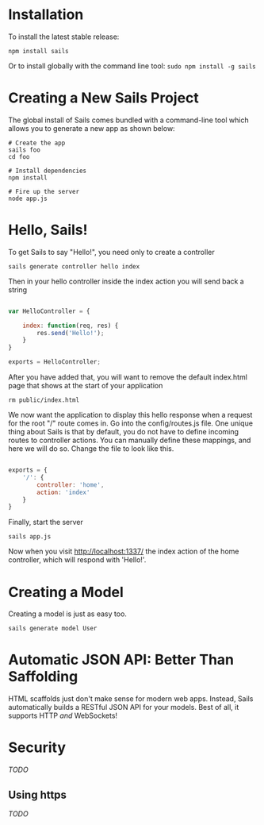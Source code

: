 # Installation

To install the latest stable release:
```
npm install sails
```

Or to install globally with the command line tool: ```sudo npm install -g sails```


# Creating a New Sails Project

The global install of Sails comes bundled with a command-line tool which allows you to generate a new app as shown below:

```
# Create the app
sails foo
cd foo

# Install dependencies
npm install

# Fire up the server
node app.js			
```


# Hello, Sails!
To get Sails to say "Hello!", you need only to create a controller

```
sails generate controller hello index
```

Then in your hello controller inside the index action you will send back a string

```javascript

var HelloController = {

	index: function(req, res) {
		res.send('Hello!');
	}
}

exports = HelloController;
```

After you have added that, you will want to remove the default index.html page that shows at the
start of your application

```
rm public/index.html
```

We now want the application to display this hello response when a request for the root "/" route
comes in. Go into the config/routes.js file. One unique thing about Sails is that by default, you do
not have to define incoming routes to controller actions. You can manually define these mappings,
and here we will do so. Change the file to look like this.

```javascript

exports = {
	'/': {
		controller: 'home',
		action: 'index'
	}
}
```

Finally, start the server
```
sails app.js
```

Now when you visit <a href="http://localhost:1337/">http://localhost:1337/</a> the index action of
the home controller, which will respond with 'Hello!'.


# Creating a Model
Creating a model is just as easy too.

```
sails generate model User
```

# Automatic JSON API: Better Than Saffolding

HTML scaffolds just don't make sense for modern web apps.  Instead, Sails automatically builds a RESTful JSON API for your models.  Best of all, it supports HTTP _and_ WebSockets!

# Security
_TODO_

## Using https
_TODO_